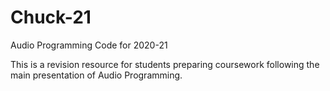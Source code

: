 # Chuck-21
 Audio Programming Code for 2020-21

This is a revision resource for students preparing coursework following the main presentation of Audio Programming.